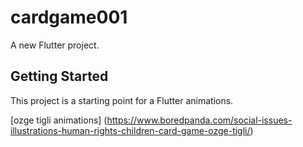 # cardgame001

A new Flutter project.

## Getting Started

This project is a starting point for a Flutter animations.



[ozge tigli animations] (https://www.boredpanda.com/social-issues-illustrations-human-rights-children-card-game-ozge-tigli/)
